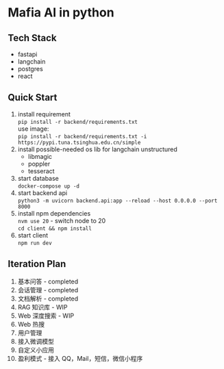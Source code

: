 # Mafia AI in python

## Tech Stack
- fastapi
- langchain
- postgres
- react

## Quick Start
1. install requirement <br>
   `pip install -r backend/requirements.txt` <br>
   use image: <br>
   `pip install -r backend/requirements.txt -i https://pypi.tuna.tsinghua.edu.cn/simple`
2. install possible-needed os lib for langchain unstructured
   - libmagic
   - poppler
   - tesseract
3. start database <br>
   `docker-compose up -d`
4. start backend api <br>
   `python3 -m uvicorn backend.api:app --reload --host 0.0.0.0 --port 8000`
5. install npm dependencies <br>
   `nvm use 20` - switch node to 20 <br>
   `cd client && npm install`
6. start client <br>
   `npm run dev`

## Iteration Plan
1. 基本问答 - completed
2. 会话管理 - completed
3. 文档解析 - completed
4. RAG 知识库 - WIP
5. Web 深度搜索 - WIP
6. Web 热搜
7. 用户管理
8. 接入微调模型
9. 自定义小应用
10. 盈利模式 - 接入 QQ，Mail，短信，微信小程序